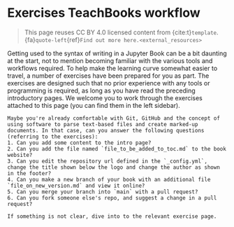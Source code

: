 # Exercises TeachBooks workflow

> This page reuses CC BY 4.0 licensed content from {cite:t}`template`. {fa}`quote-left`{ref}`Find out more here.<external_resources>`

Getting used to the syntax of writing in a Jupyter Book can be a bit daunting at the start, not to mention becoming familiar with the various tools and workflows required. To help make the learning curve somewhat easier to travel, a number of exercises have been prepared for you as part. The exercises are designed such that no prior experience with any tools or programming is required, as long as you have read the preceding introductory pages. We welcome you to work through the exercises attached to this page (you can find them in the left sidebar).

```{tip}
Maybe you're already comfortable with Git, GitHub and the concept of using software to parse text-based files and create marked-up documents. In that case, can you answer the following questions (referring to the exercises):
1. Can you add some content to the intro page?
2. Can you add the file named `file_to_be_added_to_toc.md` to the book website?
3. Can you edit the repository url defined in the `_config.yml`, change the title shown below the logo and change the author as shown in the footer?
4. Can you make a new branch of your book with an additional file `file_on_new_version.md` and view it online?
5. Can you merge your branch into `main` with a pull request?
6. Can you fork someone else's repo, and suggest a change in a pull request?

If something is not clear, dive into to the relevant exercise page.
```
